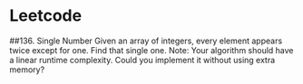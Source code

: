 # Leetcode

##136. Single Number
Given an array of integers, every element appears twice except for one. Find that single one.
Note: Your algorithm should have a linear runtime complexity. Could you implement it without using extra memory? 
